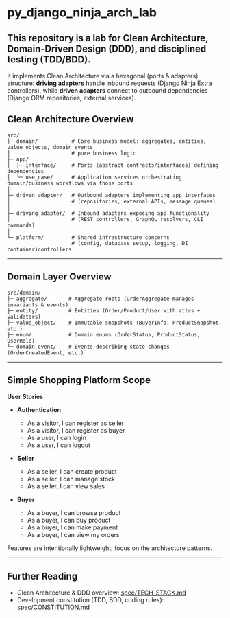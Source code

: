 # py_django_ninja_arch_lab

## This repository is a lab for **Clean Architecture**, **Domain-Driven Design (DDD)**, and disciplined testing (TDD/BDD).

It implements Clean Architecture via a hexagonal (ports & adapters) structure: **driving adapters** handle inbound requests (Django Ninja Extra controllers), while **driven adapters** connect to outbound dependencies (Django ORM repositories, external services).

## Clean Architecture Overview

```
src/
├─ domain/           # Core business model: aggregates, entities, value objects, domain events
│                    # pure business logic
├─ app/
│  ├─ interface/     # Ports (abstract contracts/interfaces) defining dependencies
│  └─ use_case/      # Application services orchestrating domain/business workflows via those ports
│
├─ driven_adapter/   # Outbound adapters implementing app interfaces
│                    # (repositories, external APIs, message queues)
│
├─ driving_adapter/  # Inbound adapters exposing app functionality
│                    # (REST controllers, GraphQL resolvers, CLI commands)
│
└─ platform/         # Shared infrastructure concerns
                     # (config, database setup, logging, DI container)controllers
```

---

## Domain Layer Overview

```
src/domain/
├─ aggregate/       # Aggregate roots (OrderAggregate manages invariants & events)
├─ entity/          # Entities (Order/Product/User with attrs + validators)
├─ value_object/    # Immutable snapshots (BuyerInfo, ProductSnapshot, etc.)
├─ enum/            # Domain enums (OrderStatus, ProductStatus, UserRole)
└─ domain_event/    # Events describing state changes (OrderCreatedEvent, etc.)
```

---

## Simple Shopping Platform Scope

**User Stories**

- **Authentication**

  - As a visitor, I can register as seller
  - As a visitor, I can register as buyer
  - As a user, I can login
  - As a user, I can logout

- **Seller**

  - As a seller, I can create product
  - As a seller, I can manage stock
  - As a seller, I can view sales

- **Buyer**
  - As a buyer, I can browse product
  - As a buyer, I can buy product
  - As a buyer, I can make payment
  - As a buyer, I can view my orders

Features are intentionally lightweight; focus on the architecture patterns.

---

## Further Reading

- Clean Architecture & DDD overview: [spec/TECH_STACK.md](spec/TECH_STACK.md)
- Development constitution (TDD, BDD, coding rules): [spec/CONSTITUTION.md](spec/CONSTITUTION.md)
